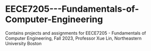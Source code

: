 # EECE7205---Fundamentals-of-Computer-Engineering
Contains projects and assignments for EECE7205 - Fundamentals of Computer Engineering, Fall 2023, Professor Xue Lin, Northeastern University Boston
